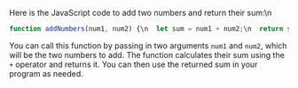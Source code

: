 Here is the JavaScript code to add two numbers and return their sum:\n
```js
function addNumbers(num1, num2) {\n  let sum = num1 + num2;\n  return sum;}
```
You can call this function by passing in two arguments `num1` and `num2`, which will be the two numbers to add. The function calculates their sum using the `+` operator and returns it. You can then use the returned sum in your program as needed.